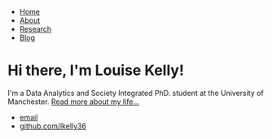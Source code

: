 
<html>
	<head>
		<title>Louise Kelly</title>
		<!-- link to main stylesheet -->
		<link rel="stylesheet" type="text/css" href="/css/main.css">
	</head>
	<body>
		<nav>
    		<ul>
        		<li><a href="/">Home</a></li>
	        	<li><a href="/about">About</a></li>
        		<li><a href="/research">Research</a></li>
        		<li><a href="/blog">Blog</a></li>
    		</ul>
		</nav>
		<div class="container">
    		<div class="blurb">
        		<h1>Hi there, I'm Louise Kelly!</h1>
				<p>I'm a Data Analytics and Society Integrated PhD. student at the University of Manchester. <a href="/about">Read more about my life...</a></p>
    		</div><!-- /.blurb -->
		</div><!-- /.container -->
		<footer>
    		<ul>
        		<li><a href="mailto:louise.kelly-2@postgrad.manchester.ac.uk">email</a></li>
        		<li><a href="https://github.com/lkelly36">github.com/lkelly36</a></li>
			</ul>
		</footer>
	</body>
</html>
